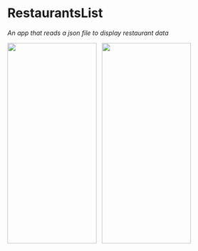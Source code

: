 # RestaurantsList
*An app that reads a json file to display restaurant data*

<img src="https://user-images.githubusercontent.com/34516159/75699424-1ccb1d80-5cb9-11ea-84cc-704f560c8ce2.png" width="200" height="450">&nbsp;&nbsp;&nbsp;<img src="https://user-images.githubusercontent.com/34516159/75699431-1fc60e00-5cb9-11ea-96ba-203f5dd47db7.png" width="200" height="450">&nbsp;&nbsp;&nbsp;
